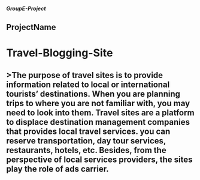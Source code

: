 ##### GroupE-Project
## ProjectName
# **Travel-Blogging-Site**

## >The purpose of travel sites is to provide information related to local or international tourists’ destinations. When you are planning trips to where you are not  familiar with, you may need to look into them. Travel sites are a platform to displace destination management companies that provides local travel services. you can reserve transportation, day tour services, restaurants, hotels, etc. Besides, from the perspective of local services providers, the sites play the role of ads carrier.
